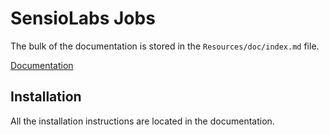 SensioLabs Jobs
===============




The bulk of the documentation is stored in the `Resources/doc/index.md`
file.

[Documentation](https://github.com/poledev/reinis/tree/master/src/SensioLabs/JobBoardBundle/Resources/doc/index.md)


Installation
------------

All the installation instructions are located in  the documentation.

